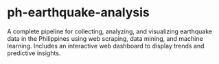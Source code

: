 # ph-earthquake-analysis
A complete pipeline for collecting, analyzing, and visualizing earthquake data in the Philippines using web scraping, data mining, and machine learning. Includes an interactive web dashboard to display trends and predictive insights.
